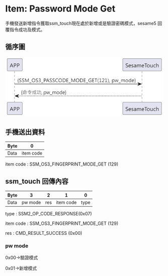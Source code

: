 # Item: Password Mode Get

手機發送新增指令獲取ssm_touch現在處於新增或是驗證密碼模式，sesame5 回覆指令成功及模式。

## 循序圖

<p align="left" >
  <img src="../src/pw_mode_get/pw_mode_get.png" alt="" title="">
</p>

## 手機送出資料

| Byte |     0     |
|------|:---------:|
| Data | item code |

item code : SSM_OS3_FINGERPRINT_MODE_GET (129)

## ssm_touch 回傳內容

| Byte |    3    |  2  |     1     |  0   |
|------|:-------:|:---:|:---------:|:----:|
| Data | pw mode | res | item code | type |

type : SSM2_OP_CODE_RESPONSE(0x07)

item code : SSM_OS3_FINGERPRINT_MODE_GET (129)

res : CMD_RESULT_SUCCESS (0x00)

### pw mode

0x00->驗證模式

0x01->新增模式